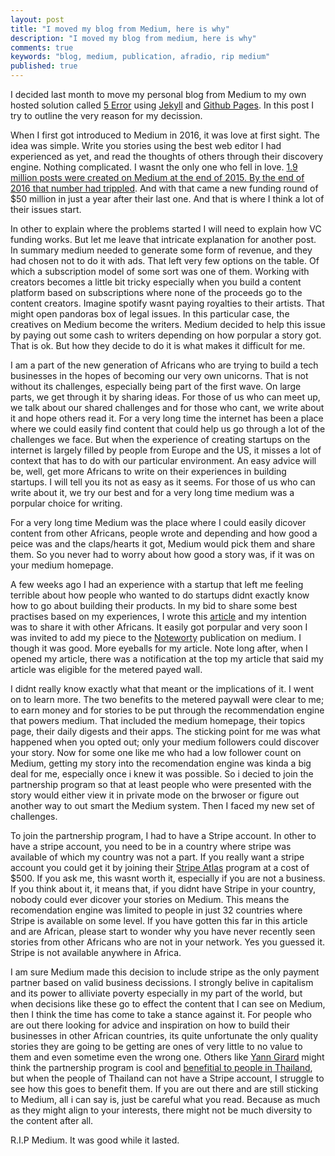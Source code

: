 ```yaml
---
layout: post
title: "I moved my blog from Medium, here is why"
description: "I moved my blog from medium, here is why"
comments: true
keywords: "blog, medium, publication, afradio, rip medium"
published: true
---
```


I decided last month to move my personal blog from Medium to my own hosted solution called [5 Error](https://5error.com/) using [Jekyll](https://jekyllrb.com/) and [Github Pages](https://pages.github.com/). In this post I try to outline the very reason for my decission. 

When I first got introduced to Medium in 2016, it was love at first sight. The idea was simple. Write you stories using the best web editor I had experienced as yet, and read the thoughts of others through their discovery engine. Nothing complicated. I wasnt the only one who fell in love. [1.9 million posts were created on Medium at the end of 2015. By the end of 2016 that number had trippled](https://www.digitaltrends.com/social-media/medium-top-stories/?utm_source=feedly&utm_medium=webfeeds). And with that came a new funding round of $50 million in just a year after their last one. And that is where I think a lot of their issues start.

In other to explain where the problems started I will need to explain how VC funding works. But let me leave that intricate explanation for another post. In summary medium needed to generate some form of revenue, and they had chosen not to do it with ads. That left very few options on the table. Of which a subscription model of some sort was one of them. Working with creators becomes a little bit tricky especially when you build a content platform based on subscriptions where none of the proceeds go to the content creators. Imagine spotify wasnt paying royalties to their artists. That might open pandoras box of legal issues. In this particular case, the creatives on Medium become the writers. Medium decided to help this issue by paying out some cash to writers depending on how porpular a story got. That is ok. But how they decide to do it is what makes it difficult for me. 

I am a part of the new generation of Africans who are trying to build a tech businesses in the hopes of becoming our very own unicorns. That is not without its challenges, especially being part of the first wave. On large parts, we get through it by sharing ideas. For those of us who can meet up, we talk about our shared challenges and for those who cant, we write about it and hope others read it. For a very long time the internet has been a place where we could easily find content that could help us go through a lot of the challenges we face. But when the experience of creating startups on the internet is largely filled by people from Europe and the US, it misses a lot of context that has to do with our particular environment. An easy advice will be, well, get more Africans to write on their experiences in building startups. I will tell you its not as easy as it seems. For those of us who can write about it, we try our best and for a very long time medium was a porpular choice for writing. 

For a very long time Medium was the place where I could easily dicover content from other Africans, people wrote and depending and how good a peice was and the claps/hearts it got, Medium would pick them and share them. So you never had to worry about how good a story was, if it was on your medium homepage. 

A few weeks ago I had an experience with a startup that left me feeling terrible about how people who wanted to do startups didnt exactly know how to go about building their products. In my bid to share some best practises based on my experiences, I wrote this [article](https://5error.com/how-to-not-build-your-application/) and my intention was to share it with other Africans. It easily got porpular and very soon I was invited to add my piece to the [Noteworty](https://noteworthy.medium.com) publication on medium. I though it was good. More eyeballs for my article. Note long after, when I opened my article, there was a notification at the top my article that said my article was eligible for the metered payed wall. 

I didnt really know exactly what that meant or the implications of it. I went on to learn more. The two benefits to the metered paywall were clear to me; to earn money and for stories to be put through the recommendation engine that powers medium. That included the medium homepage, their topics page, their daily digests and their apps. The sticking point for me was what happened when you opted out; only your medium followers could discover your story. Now for some one like me who had a low follower count on Medium, getting my story into the recomendation engine was kinda a big deal for me, especially once i knew it was possible. So i decied to join the partnership program so that at least people who were presented with the story would either view it in private mode on the brwoser or figure out another way to out smart the Medium system. Then I faced my new set of challenges. 

To join the partnership program, I had to have a Stripe account. In other to have a stripe account, you need to be in a country where stripe was available of which my country was not a part. If you really want a stripe account you could get it by joining their [Stripe Atlas](https://stripe.com/atlas) program at a cost of $500. If you ask me, this wasnt worth it, especially if you are not a business. If you think about it, it means that, if you didnt have Stripe in your country, nobody could ever dicover your stories on Medium. This means the recomendation engine was limited to people in just 32 countries where Stripe is available on some level. If you have gotten this far in this article and are African, please start to wonder why you have never recently seen stories from other Africans who are not in your network. Yes you guessed it. Stripe is not available anywhere in Africa. 

I am sure Medium made this decision to include stripe as the only payment partner based on valid business decissions. I strongly belive in capitalism and its power to alliviate poverty especially in my part of the world, but when decisions like these go to effect the content that I can see on Medium, then I think the time has come to take a stance against it. For people who are out there looking for advice and inspiration on how to build their businesses in other African countries, its quite unfortunate the only quality stories they are going to be getting are ones of very little to no value to them and even sometime even the wrong one. Others like [Yann Girard](https://medium.com/@girard_yann) might think the partnership program is cool and [benefitial to people in Thailand](https://medium.com/thought-pills/is-the-medium-partner-program-for-writers-worth-it-here-are-my-results-a1592c08bc94), but when the people of Thailand can not have a Stripe account, I struggle to see how this goes to benefit them. If you are out there and are still sticking to Medium, all i can say is, just be careful what you read. Because as much as they might align to your interests, there might not be much diversity to the content after all. 

R.I.P Medium. It was good while it lasted.



